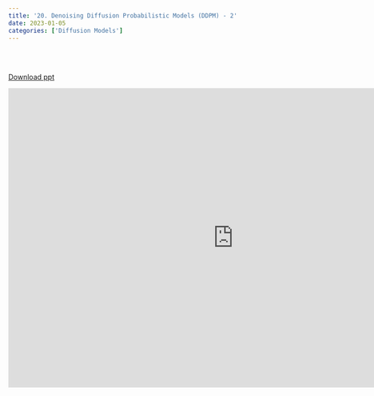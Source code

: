 ```yaml
---
title: '20. Denoising Diffusion Probabilistic Models (DDPM) - 2'
date: 2023-01-05 
categories: ['Diffusion Models']
---
```


<br><br>

[Download ppt](/ppt/20.pptx)

<center>
<iframe src="https://docs.google.com/presentation/d/e/2PACX-1vS_FoLOnuhuDQKLOBO8sNW52PzFafz9z3I-Riza7opGRw6oNoI5rEmXBk0vu1hV4A/embed?start=false&loop=false&delayms=3000" frameborder="0" width="900" height="600" allowfullscreen="true" mozallowfullscreen="true" webkitallowfullscreen="true min-width="350px"></iframe>
</center>

<br>

<script src="https://utteranc.es/client.js"
        repo="RTOS-KGU/RTOS-utterances-comment"
        issue-term="pathname"
        label="Comment"
        theme="github-light"
        crossorigin="anonymous"
        async>
</script>